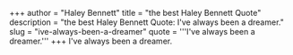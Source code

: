+++
author = "Haley Bennett"
title = "the best Haley Bennett Quote"
description = "the best Haley Bennett Quote: I've always been a dreamer."
slug = "ive-always-been-a-dreamer"
quote = '''I've always been a dreamer.'''
+++
I've always been a dreamer.
